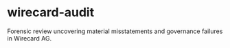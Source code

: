 # wirecard-audit
Forensic review uncovering material misstatements and governance failures in Wirecard AG.
